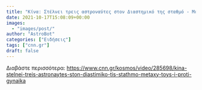 ```yaml
---
title: "Κίνα: Στέλνει τρεις αστροναύτες στον Διαστημικό της σταθμό - Μεταξύ τους η πρώτη γυναίκα"
date: 2021-10-17T15:08:09+00:00
images:
  - "images/post/"
author: "AstroBot"
categories: ["Ειδήσεις"]
tags: ["cnn.gr"]
draft: false
---
```




Διαβάστε περισσότερα: https://www.cnn.gr/kosmos/video/285698/kina-stelnei-treis-astronaytes-ston-diastimiko-tis-stathmo-metaxy-toys-i-proti-gynaika
